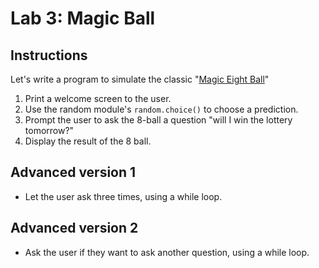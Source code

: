 # Lab 3: Magic Ball


## Instructions

Let's write a program to simulate the classic "[Magic Eight Ball](https://en.wikipedia.org/wiki/Magic_8-Ball)"

1. Print a welcome screen to the user.
2. Use the random module's `random.choice()` to choose a prediction.
3. Prompt the user to ask the 8-ball a question "will I win the lottery tomorrow?"
5. Display the result of the 8 ball.


## Advanced version 1

- Let the user ask three times, using a while loop.

## Advanced version 2

- Ask the user if they want to ask another question, using a while loop.


